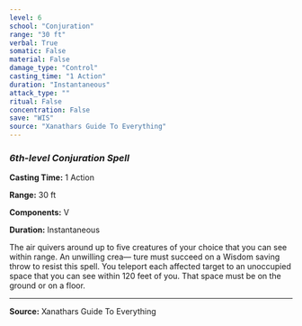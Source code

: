 ```yaml
---
level: 6
school: "Conjuration"
range: "30 ft"
verbal: True
somatic: False
material: False
damage_type: "Control"
casting_time: "1 Action"
duration: "Instantaneous"
attack_type: ""
ritual: False
concentration: False
save: "WIS"
source: "Xanathars Guide To Everything"
---
```


### *6th-level Conjuration Spell*

**Casting Time:** 1 Action

**Range:** 30 ft

**Components:** V

**Duration:** Instantaneous

The air quivers around up to five creatures of your choice that you can see within range. An unwilling crea— ture must succeed on a Wisdom saving throw to resist this spell. You teleport each affected target to an unoccupied space that you can see within 120 feet of you. That space must be on the ground or on a floor.

---
**Source:** Xanathars Guide To Everything

